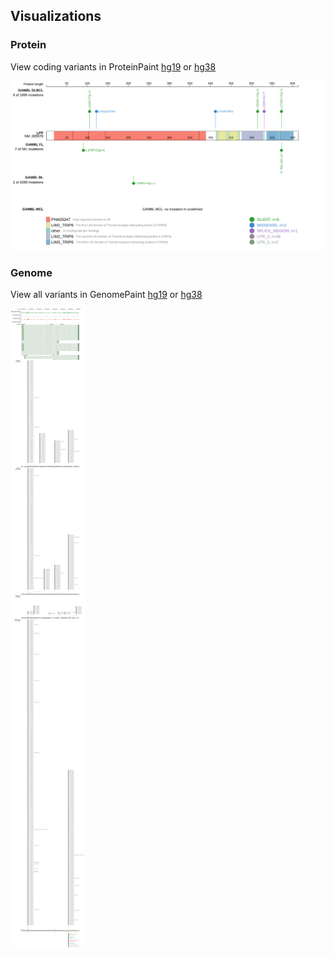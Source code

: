## Visualizations
### Protein
View coding variants in ProteinPaint [hg19](https://morinlab.github.io/LLMPP/GAMBL/LPP_protein.html)  or [hg38](https://morinlab.github.io/LLMPP/GAMBL/LPP_protein_hg38.html)

![](images/proteinpaint/LPP_NM_005578.svg)

### Genome
View all variants in GenomePaint [hg19](https://morinlab.github.io/LLMPP/GAMBL/LPP.html)  or [hg38](https://morinlab.github.io/LLMPP/GAMBL/LPP_hg38.html)

![](images/proteinpaint/LPP.svg)

